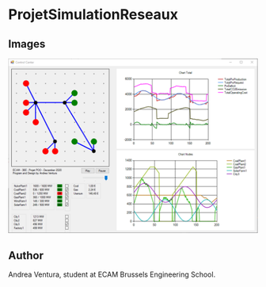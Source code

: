 # ProjetSimulationReseaux



## Images

![An image](img/ControlCenter.png)

## Author

Andrea Ventura, student at ECAM Brussels Engineering School.

##
